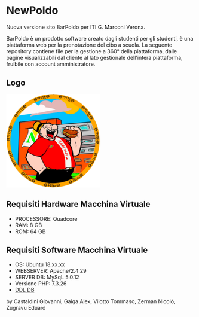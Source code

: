 # NewPoldo
Nuova versione sito BarPoldo per ITI G. Marconi Verona. 

BarPoldo è un prodotto software creato dagli studenti per gli studenti, è una piattaforma web per la prenotazione del cibo a scuola.
La seguente repository contiene file per la gestione a 360° della piattaforma, dalle pagine visualizzabili dal cliente al lato gestionale dell'intera piattaforma, fruibile con account amministratore.

## Logo
<img src="images/favicon.png" width="250">

## Requisiti Hardware Macchina Virtuale
* PROCESSORE: Quadcore
* RAM: 8 GB
* ROM: 64 GB

## Requisiti Software Macchina Virtuale
* OS: Ubuntu 18.xx.xx
* WEBSERVER: Apache/2.4.29
* SERVER DB: MySqL 5.0.12
* Versione PHP: 7.3.26
* [DDL DB](DDL-POLDO.sql)

by Castaldini Giovanni, Gaiga Alex, Vilotto Tommaso, Zerman Nicolò, Zugravu Eduard

